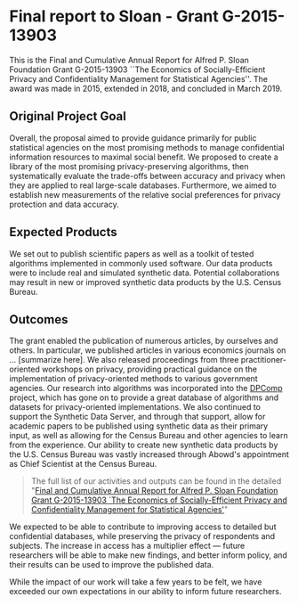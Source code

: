 # Final report to Sloan - Grant G-2015-13903

This is the Final and Cumulative Annual Report for Alfred P. Sloan Foundation Grant G-2015-13903 ``The Economics of Socially-Efficient Privacy and Confidentiality Management for Statistical Agencies''. The award was made in 2015, extended in 2018, and concluded in March 2019. 

## Original Project Goal
Overall, the proposal aimed to provide guidance primarily for public statistical agencies on the most promising methods to manage confidential information resources to maximal social benefit. We proposed to create a library of the most promising privacy-preserving algorithms, then systematically evaluate the trade-offs between accuracy and privacy when they are applied to real large-scale databases. Furthermore, we aimed to establish new measurements of the relative social preferences for privacy protection and data accuracy. 

## Expected Products
We set out to publish scientific papers as well as a toolkit of tested algorithms implemented in commonly used software. Our data products were to include real and simulated synthetic data. Potential collaborations may result in new or improved synthetic data products by the U.S. Census Bureau.

## Outcomes

The grant enabled the publication of numerous articles, by ourselves and others. In particular, we published articles in various economics journals on ... [summarize here]. We also released proceedings from three practitioner-oriented workshops on privacy, providing practical guidance on the implementation of privacy-oriented methods to various government agencies. 
Our research into algorithms was incorporated into the [DPComp](https://www.dpcomp.org/) project, which has gone on to provide a great database of algorithms and datasets for privacy-oriented implementations. We also continued to support the Synthetic Data Server, and through that support, allow for academic papers to be published using synthetic data as their primary input, as well as allowing for the Census Bureau and other agencies to learn from the experience. Our ability to create new synthetic data products by the U.S. Census Bureau was vastly increased through Abowd's appointment as Chief Scientist at the Census Bureau. 

> The full list of our activities and outputs can be found in the detailed "[Final and Cumulative Annual Report for Alfred P. Sloan Foundation Grant G-2015-13903 `The Economics of Socially-Efficient Privacy and Confidentiality Management for Statistical Agencies'](https://hdl.handle.net/1813/66139)"


We expected to be able to contribute to  improving access to detailed but confidential databases, while preserving the privacy of respondents and subjects. The increase in access has a multiplier effect — future researchers will be able to make new findings, and better inform policy, and their results can be used to improve the published data.

While the impact of our work will take a few years to be felt, we have exceeded our own expectations in our ability to inform future researchers. 


